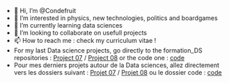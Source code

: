 - 👋 Hi, I’m @Condefruit
- 👀 I’m interested in physics, new technologies, politics and boardgames
- 🌱 I’m currently learning data sciences
- 💞️ I’m looking to collaborate on usefull projects
- 📫 How to reach me : check my curriculum vitae !
- For my last Data science projects, go directly to the formation_DS repositories : [Project 07](https://github.com/Condefruit/P07_formation_DS) / [Project 08](https://github.com/Condefruit/P08_formation_DS) or the code one : [code](https://github.com/Condefruit/Code/tree/main/Formation%20Data%20Scientist)
- Pour mes derniers projets autour de la Data sciences, allez directement vers les dossiers suivant : [Projet 07](https://github.com/Condefruit/P07_formation_DS) / [Projet 08](https://github.com/Condefruit/P08_formation_DS) ou le dossier code : [code](https://github.com/Condefruit/Code/tree/main/Formation%20Data%20Scientist)

<!---
Condefruit/Condefruit is a ✨ special ✨ repository because its `README.md` (this file) appears on your GitHub profile.
You can click the Preview link to take a look at your changes.
--->
